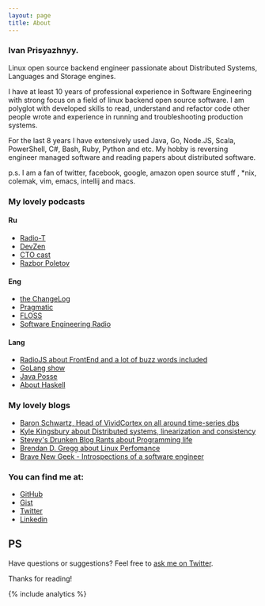 ```yaml
---
layout: page
title: About
---
```


### Ivan Prisyazhnyy.

Linux open source backend engineer passionate about Distributed Systems,
Languages and Storage engines.

I have at least 10 years of professional experience in Software Engineering
with strong focus on a field of linux backend open source software.
I am polyglot with developed skills to read, understand and refactor code
other people wrote and experience in running and troubleshooting production
systems.

For the last 8 years I have extensively used Java, Go, Node.JS, Scala,
PowerShell, C#, Bash, Ruby, Python and etc.
My hobby is reversing engineer managed software and reading papers about
distributed software.

p.s. I am a fan of twitter, facebook, google, amazon open source stuff
, \*nix, colemak, vim, emacs, intellij and macs.

### My lovely podcasts

#### Ru

* [Radio-T](http://www.radio-t.com/)
* [DevZen](http://devzen.ru/)
* [CTO cast](http://ctocast.com/)
* [Razbor Poletov](http://razbor-poletov.com/)

#### Eng

* [the ChangeLog](https://changelog.com/)
* [Pragmatic](https://pragprog.com/podcasts)
* [FLOSS](https://twit.tv/shows/floss-weekly)
* [Software Engineering Radio](http://www.se-radio.net/)

#### Lang

* [RadioJS about FrontEnd and a lot of buzz words included](http://radiojs.ru/)
* [GoLang show](http://golangshow.com/)
* [Java Posse](http://javaposse.com/)
* [About Haskell](http://bananasandlenses.net/)

### My lovely blogs

* [Baron Schwartz, Head of VividCortex on all around time-series dbs](http://www.xaprb.com/)
* [Kyle Kingsbury about Distributed systems, linearization and consistency](https://aphyr.com/)
* [Stevey's Drunken Blog Rants about Programming life](https://sites.google.com/site/steveyegge2/blog-rants)
* [Brendan D. Gregg about Linux Perfomance](http://www.brendangregg.com/)
* [Brave New Geek - Introspections of a software engineer](http://bravenewgeek.com/)

### You can find me at:

* [GitHub](http://github.com/sitano)
* [Gist](https://gist.github.com/sitano)
* [Twitter](http://twitter.com/JohnKoepi)
* [Linkedin](http://ru.linkedin.com/in/prisyaznyy/)

## PS

Have questions or suggestions? Feel free to [ask me on Twitter](https://twitter.com/JohnKoepi).

Thanks for reading!

{% include analytics %}
